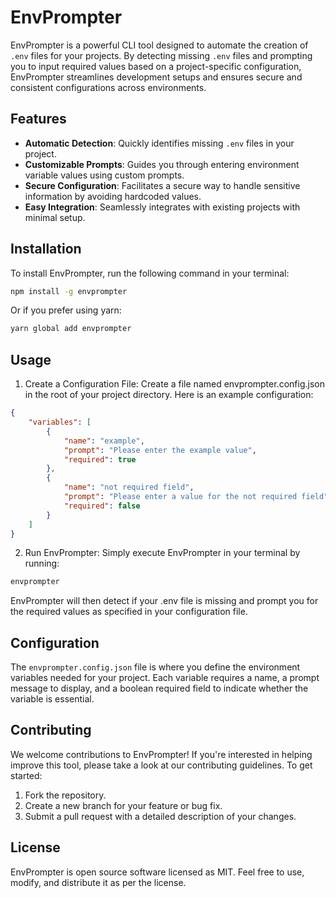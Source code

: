 # EnvPrompter

EnvPrompter is a powerful CLI tool designed to automate the creation of `.env` files for your projects. By detecting missing `.env` files and prompting you to input required values based on a project-specific configuration, EnvPrompter streamlines development setups and ensures secure and consistent configurations across environments.

## Features

- **Automatic Detection**: Quickly identifies missing `.env` files in your project.
- **Customizable Prompts**: Guides you through entering environment variable values using custom prompts.
- **Secure Configuration**: Facilitates a secure way to handle sensitive information by avoiding hardcoded values.
- **Easy Integration**: Seamlessly integrates with existing projects with minimal setup.

## Installation

To install EnvPrompter, run the following command in your terminal:

```sh
npm install -g envprompter
```

Or if you prefer using yarn:

```sh
yarn global add envprompter
```

## Usage
1. Create a Configuration File: Create a file named envprompter.config.json in the root of your project directory. Here is an example configuration:
```json
{
    "variables": [
        {
            "name": "example",
            "prompt": "Please enter the example value",
            "required": true
        },
        {
            "name": "not required field",
            "prompt": "Please enter a value for the not required field",
            "required": false
        }
    ]
}
```

2. Run EnvPrompter: Simply execute EnvPrompter in your terminal by running:
``` sh
envprompter
```
EnvPrompter will then detect if your .env file is missing and prompt you for the required values as specified in your configuration file.

## Configuration
The `envprompter.config.json` file is where you define the environment variables needed for your project. Each variable requires a name, a prompt message to display, and a boolean required field to indicate whether the variable is essential.

## Contributing
We welcome contributions to EnvPrompter! If you're interested in helping improve this tool, please take a look at our contributing guidelines. To get started:

1. Fork the repository.
2. Create a new branch for your feature or bug fix.
3. Submit a pull request with a detailed description of your changes.

## License
EnvPrompter is open source software licensed as MIT. Feel free to use, modify, and distribute it as per the license.